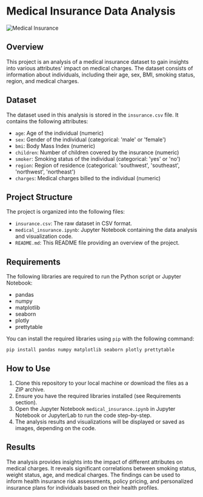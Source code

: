 # Medical Insurance Data Analysis

![Medical Insurance](medical_insurance.jpg)

## Overview

This project is an analysis of a medical insurance dataset to gain insights into various attributes' impact on medical charges. The dataset consists of information about individuals, including their age, sex, BMI, smoking status, region, and medical charges.

## Dataset

The dataset used in this analysis is stored in the `insurance.csv` file. It contains the following attributes:

- `age`: Age of the individual (numeric)
- `sex`: Gender of the individual (categorical: 'male' or 'female')
- `bmi`: Body Mass Index (numeric)
- `children`: Number of children covered by the insurance (numeric)
- `smoker`: Smoking status of the individual (categorical: 'yes' or 'no')
- `region`: Region of residence (categorical: 'southwest', 'southeast', 'northwest', 'northeast')
- `charges`: Medical charges billed to the individual (numeric)

## Project Structure

The project is organized into the following files:

- `insurance.csv`: The raw dataset in CSV format.
- `medical_insurance.ipynb`: Jupyter Notebook containing the data analysis and visualization code.
- `README.md`: This README file providing an overview of the project.

## Requirements

The following libraries are required to run the Python script or Jupyter Notebook:

- pandas
- numpy
- matplotlib
- seaborn
- plotly
- prettytable

You can install the required libraries using `pip` with the following command:

```
pip install pandas numpy matplotlib seaborn plotly prettytable
```

## How to Use

1. Clone this repository to your local machine or download the files as a ZIP archive.
2. Ensure you have the required libraries installed (see Requirements section).
3. Open the Jupyter Notebook `medical_insurance.ipynb` in Jupyter Notebook or JupyterLab to run the code step-by-step.
4. The analysis results and visualizations will be displayed or saved as images, depending on the code.

## Results

The analysis provides insights into the impact of different attributes on medical charges. It reveals significant correlations between smoking status, weight status, age, and medical charges. The findings can be used to inform health insurance risk assessments, policy pricing, and personalized insurance plans for individuals based on their health profiles.


